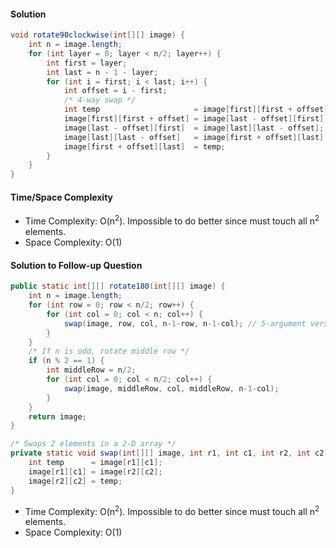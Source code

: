 #### Solution

```java
void rotate90clockwise(int[][] image) {
    int n = image.length;
    for (int layer = 0; layer < n/2; layer++) {
        int first = layer;
        int last = n - 1 - layer;
        for (int i = first; i < last; i++) {
            int offset = i - first;
            /* 4-way swap */
            int temp                     = image[first][first + offset];
            image[first][first + offset] = image[last - offset][first];
            image[last - offset][first]  = image[last][last - offset];
            image[last][last - offset]   = image[first + offset][last];
            image[first + offset][last]  = temp;
        }
    }
}
```

#### Time/Space Complexity

- Time Complexity: O(n<sup>2</sup>). Impossible to do better since must touch all n<sup>2</sup> elements.
- Space Complexity: O(1)

#### Solution to Follow-up Question

```java
public static int[][] rotate180(int[][] image) {
    int n = image.length;
    for (int row = 0; row < n/2; row++) {
        for (int col = 0; col < n; col++) {
            swap(image, row, col, n-1-row, n-1-col); // 5-argument version of swap
        }
    }
    /* If n is odd, rotate middle row */
    if (n % 2 == 1) {
        int middleRow = n/2;
        for (int col = 0; col < n/2; col++) {
            swap(image, middleRow, col, middleRow, n-1-col);
        }
    }
    return image;
}

/* Swaps 2 elements in a 2-D array */
private static void swap(int[][] image, int r1, int c1, int r2, int c2) {
    int temp      = image[r1][c1];
    image[r1][c1] = image[r2][c2];
    image[r2][c2] = temp;
}
```

- Time Complexity: O(n<sup>2</sup>). Impossible to do better since must touch all n<sup>2</sup> elements.
- Space Complexity: O(1)
